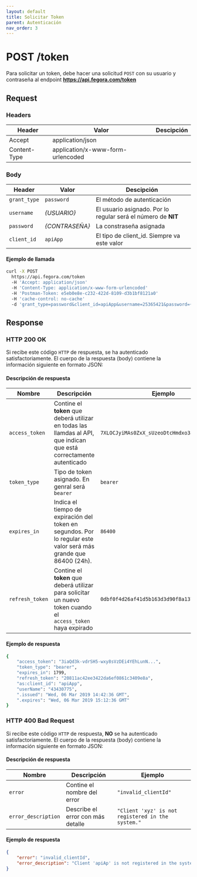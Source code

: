 ```yaml
---
layout: default
title: Solicitar Token
parent: Autenticación
nav_order: 3
---
```


# POST /token
Para solicitar un token, debe hacer una solicitud `POST` con su usuario y contraseña al endpoint **https://api.fegora.com/token**

## Request

### Headers

| Header | Valor | Descipción |
|-----|-----|-----|
|Accept|application/json||
|Content-Type|application/x-www-form-urlencoded||

### Body

| Header | Valor | Descipción |
|-----|-----|-----|
|`grant_type`|`password`|El método de autenticación|
|`username` |*{USUARIO}*|El usuario asignado. Por lo regular será el número de **NIT**|
|`password`|*{CONTRASEÑA}*|La constraseña asignada|
|`client_id`|`apiApp`|El tipo de client_id. Siempre va este valor|

#### Ejemplo de llamada

```bash
curl -X POST 
  https://api.fegora.com/token 
  -H 'Accept: application/json' 
  -H 'Content-Type: application/x-www-form-urlencoded' 
  -H 'Postman-Token: e5eb0e8e-c232-422d-8109-d3b1bf8121a0' 
  -H 'cache-control: no-cache' 
  -d 'grant_type=password&client_id=apiApp&username=25365421&password={contrasenia}'
```

## Response

### HTTP 200 OK
Si recibe este código `HTTP` de respuesta, se ha autenticado satisfactoriamente. El cuerpo de la respuesta (body) contiene la información siguiente en formato JSON: 

#### Descripción de respuesta

|Nombre|Descripción|Ejemplo
|-----|-----|-----|
|`access_token`|Contine el **token** que deberá utilizar en todas las llamdas al API, que indican que está correctamente autenticado|`7XLOCJyiMAs0ZxX_sUzeoDtcHmdxo3a5cTbkdz5...`|
|`token_type`|Tipo de token asignado. En genral será `bearer`|`bearer`|
|`expires_in`|Indica el tiempo de expiración del token en segundos. Por lo regular este valor será más grande que 86400 (24h).|`86400`|
|`refresh_token`|Contine el **token** que deberá utilizar para solicitar un nuevo token cuando el `access_token` haya expirado|`0dbf0f4d26af41d5b163d3d90f8a1376`|

#### Ejemplo de respuesta
```bash
{
    "access_token": "3iaQd3k-vdrSH5-wxy8sVzDEi4YEhLunN...",
    "token_type": "bearer",
    "expires_in": 1799,
    "refresh_token": "20811ac42ee3422da6ef0861c3409e8a",
    "as:client_id": "apiApp",
    "userName": "43430775",
    ".issued": "Wed, 06 Mar 2019 14:42:36 GMT",
    ".expires": "Wed, 06 Mar 2019 15:12:36 GMT"
}
```

### HTTP 400 Bad Request
Si recibe este código `HTTP` de respuesta, **NO** se ha autenticado satisfactoriamente. El cuerpo de la respuesta (body) contiene la información siguiente en formato JSON: 

#### Descripción de respuesta

|Nombre|Descripción|Ejemplo
|-----|-----|-----|
|`error`|Contine el nombre del error|`"invalid_clientId"`|
|`error_description`|Describe el error con más detalle|`"Client 'xyz' is not registered in the system."`|

#### Ejemplo de respuesta
```json
{
    "error": "invalid_clientId",
    "error_description": "Client 'apiAp' is not registered in the system."
}
```
